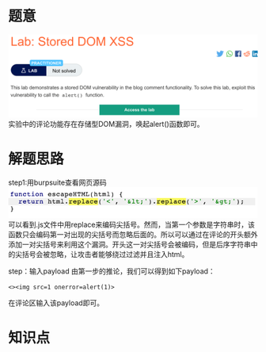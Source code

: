 # 题意
![](pic/7-4.png)
实验中的评论功能存在存储型DOM漏洞，唤起alert()函数即可。

# 解题思路
step1:用burpsuite查看网页源码
![](pic/replace.png)
可以看到.js文件中用replace来编码尖括号。然而，当第一个参数是字符串时，该函数只会编码第一对出现的尖括号而忽略后面的。所以可以通过在评论的开头额外添加一对尖括号来利用这个漏洞。开头这一对尖括号会被编码，但是后序字符串中的尖括号会被忽略，让攻击者能够绕过过滤并且注入html。


step：输入payload
由第一步的推论，我们可以得到如下payload：
```
<><img src=1 onerror=alert(1)>
```
在评论区输入该payload即可。

# 知识点